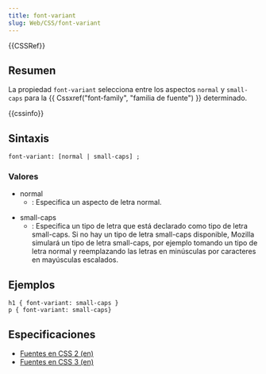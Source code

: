 ```yaml
---
title: font-variant
slug: Web/CSS/font-variant
---
```


{{CSSRef}}

## Resumen

La propiedad `font-variant` selecciona entre los aspectos `normal` y `small-caps` para la {{ Cssxref("font-family", "familia de fuente") }} determinado.

{{cssinfo}}

## Sintaxis

```
font-variant: [normal | small-caps] ;
```

### Valores

- normal
  - : Especifica un aspecto de letra normal.

<!---->

- small-caps
  - : Especifica un tipo de letra que está declarado como tipo de letra small-caps. Si no hay un tipo de letra small-caps disponible, Mozilla simulará un tipo de letra small-caps, por ejemplo tomando un tipo de letra normal y reemplazando las letras en minúsculas por caracteres en mayúsculas escalados.

## Ejemplos

```
h1 { font-variant: small-caps }
p { font-variant: small-caps}
```

## Especificaciones

- [Fuentes en CSS 2 (en)](http://www.w3.org/TR/CSS2/fonts.html#propdef-font-variant)
- [Fuentes en CSS 3 (en)](http://www.w3.org/TR/css3-fonts/#font-variant)
